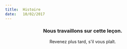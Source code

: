 ```yaml
---
title:  Histoire
date:   10/02/2017
---
```


### <center>Nous travaillons sur cette leçon.</center>
<center>Revenez plus tard, s'il vous plaît.</center>